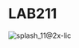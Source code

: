 # LAB211
![splash_11@2x-lic](https://user-images.githubusercontent.com/86862725/195401864-05888a21-2ae9-4e6e-aa4d-c086b0602231.gif)
